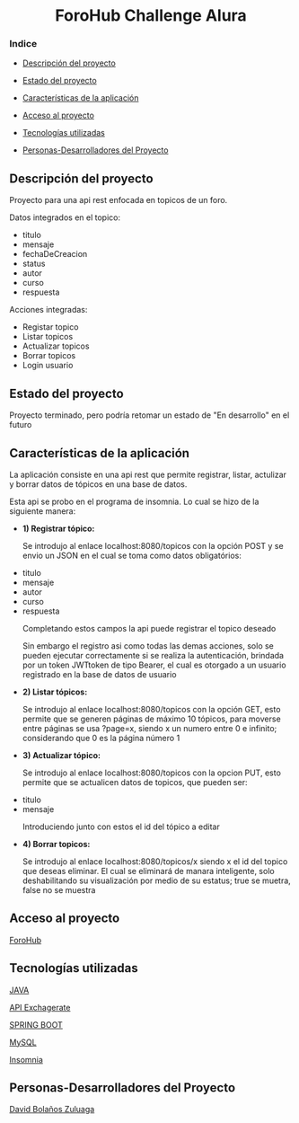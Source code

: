 
<div align = "center">

<h1> ForoHub Challenge Alura </h1>

</div>

### Indice

- [Descripción del proyecto](#Descripción-del-proyecto)

- [Estado del proyecto](#Estado-del-proyecto)

- [Características de la aplicación](#Características-de-la-aplicación)

- [Acceso al proyecto](#Acceso-al-proyecto)

- [Tecnologías utilizadas](#Tecnologías-utilizadas)

- [Personas-Desarrolladores del Proyecto](#personas-desarrolladores-del-proyecto)


## Descripción del proyecto

<p> Proyecto para una api rest enfocada en topicos de un foro. </p>

<p> Datos integrados en el topico: </p>

<ul>

  <li> titulo </li>
  <li> mensaje </li>
  <li> fechaDeCreacion </li>
  <li> status </li>
  <li> autor </li>
  <li> curso </li>
  <li> respuesta </li>

</ul>

<p> Acciones integradas: </p>

<ul>

  <li> Registar topico </li>
  <li> Listar topicos </li>
  <li> Actualizar topicos </li>
  <li> Borrar topicos </li>
  <li> Login usuario </li>

</ul>


## Estado del proyecto

<p> Proyecto terminado, pero podría retomar un estado de "En desarrollo" en el futuro </p>

## Características de la aplicación

 <p> La aplicación consiste en una api rest que permite registrar, listar, actulizar y borrar datos de tópicos en una base de datos. </p>

 <p> Esta api se probo en el programa de insomnia. Lo cual se hizo de la siguiente manera:</p>
 <ul> 

<li> <strong> 1) Registrar tópico: </strong> </li>
<p> Se introdujo al enlace localhost:8080/topicos con la opción POST y se envio un JSON en el cual se toma como datos obligatórios:</p>
<li> titulo </li>
<li> mensaje </li>
<li> autor </li>
<li> curso </li>
<li> respuesta </li>
<p> Completando estos campos la api puede registrar el topico deseado </p>
<p> Sin embargo el registro asi como todas las demas acciones, solo se pueden ejecutar correctamente si se realiza la autenticación, brindada por un token JWTtoken de tipo Bearer, el cual es otorgado a un usuario registrado en la base de datos de usuario</p>
<li> <strong> 2) Listar tópicos: </strong> </li>
<p> Se introdujo al enlace localhost:8080/topicos con la opción GET, esto permite que se generen páginas de máximo 10 tópicos, para moverse entre páginas se usa ?page=x, siendo x un numero entre 0 e infinito; considerando que 0 es la página número 1</p>
<li> <strong> 3) Actualizar tópico: </strong> </li>
<p> Se introdujo al enlace localhost:8080/topicos con la opcion PUT, esto permite que se actualicen datos de topicos, que pueden ser: </p>
<li> titulo </li>
<li> mensaje </li>
<p> Introduciendo junto con estos el id del tópico a editar </p>
<li> <strong>4) Borrar topicos: </strong> </li>
<p> Se introdujo al enlace localhost:8080/topicos/x siendo x el id del topico que deseas eliminar. El cual se eliminará de manara inteligente, solo deshabilitando su visualización por medio de su estatus; true se muetra, false no se muestra</p>

 </ul>

## Acceso al proyecto

<p> <a href="https://github.com/DB5640/ChallengeForoHub" > ForoHub </a> </p>

## Tecnologías utilizadas

<p> <a href= "https://docs.oracle.com/en/java/javase/17/docs/api/index.html"> JAVA </a> </p>

<p> <a href= "https://www.exchangerate-api.com"> API Exchagerate </a> </p>

<p> <a href="https://start.spring.io/"> SPRING BOOT </a> </p>

<p> <a href="https://www.mysql.com"> MySQL </a> </p>

<p> <a href="https://insomnia.rest"> Insomnia </a> </p>

## Personas-Desarrolladores del Proyecto

<p> <a href="https://github.com/DB5640" > David Bolaños Zuluaga </a></p>












